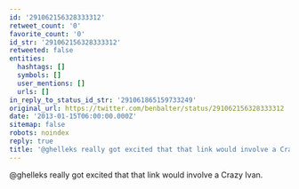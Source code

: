 ```yaml
---
id: '291062156328333312'
retweet_count: '0'
favorite_count: '0'
id_str: '291062156328333312'
retweeted: false
entities:
  hashtags: []
  symbols: []
  user_mentions: []
  urls: []
in_reply_to_status_id_str: '291061865159733249'
original_url: https://twitter.com/benbalter/status/291062156328333312
date: '2013-01-15T06:00:00.000Z'
sitemap: false
robots: noindex
reply: true
title: '@ghelleks really got excited that that link would involve a Crazy Ivan.'
---
```


@ghelleks really got excited that that link would involve a Crazy Ivan.